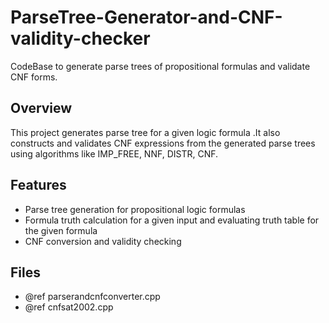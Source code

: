 # ParseTree-Generator-and-CNF-validity-checker

 CodeBase to generate parse trees of propositional formulas and validate CNF forms.
 
  ## Overview
  This project generates parse tree for a given logic formula .It also constructs and validates CNF expressions from the generated parse trees using algorithms like IMP_FREE, NNF, DISTR, CNF.
 
  ## Features
  - Parse tree generation for propositional logic formulas
  - Formula truth calculation for a given input and evaluating truth table for the given formula 
  - CNF conversion and validity checking
 
  ## Files
  - @ref parserandcnfconverter.cpp
  - @ref cnfsat2002.cpp
 

